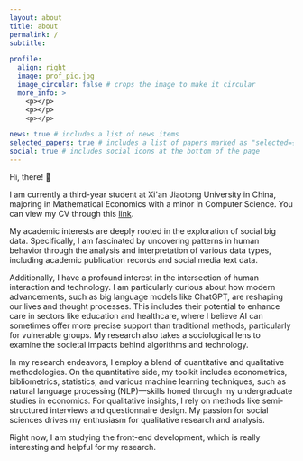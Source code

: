 ```yaml
---
layout: about
title: about
permalink: /
subtitle: 

profile:
  align: right
  image: prof_pic.jpg
  image_circular: false # crops the image to make it circular
  more_info: >
    <p></p>
    <p></p>
    <p></p>

news: true # includes a list of news items
selected_papers: true # includes a list of papers marked as "selected={true}"
social: true # includes social icons at the bottom of the page
---
```


Hi, there! 🥰


I am currently a third-year student at Xi'an Jiaotong University in China, majoring in Mathematical Economics with a minor in Computer Science.   You can view my CV through this [link](https://cheneyriver.github.io/assets/pdf/cv.pdf).

My academic interests are deeply rooted in the exploration of social big data. Specifically, I am fascinated by uncovering patterns in human behavior through the analysis and interpretation of various data types, including academic publication records and social media text data.

Additionally, I have a profound interest in the intersection of human interaction and technology. I am particularly curious about how modern advancements, such as big language models like ChatGPT, are reshaping our lives and thought processes. This includes their potential to enhance care in sectors like education and healthcare, where I believe AI can sometimes offer more precise support than traditional methods, particularly for vulnerable groups. My research also takes a sociological lens to examine the societal impacts behind algorithms and technology.

In my research endeavors, I employ a blend of quantitative and qualitative methodologies. On the quantitative side, my toolkit includes econometrics, bibliometrics, statistics, and various machine learning techniques, such as natural language processing (NLP)—skills honed through my undergraduate studies in economics. For qualitative insights, I rely on methods like semi-structured interviews and questionnaire design. My passion for social sciences drives my enthusiasm for qualitative research and analysis.

Right now, I am studying the front-end development, which is really interesting and helpful for my research.


